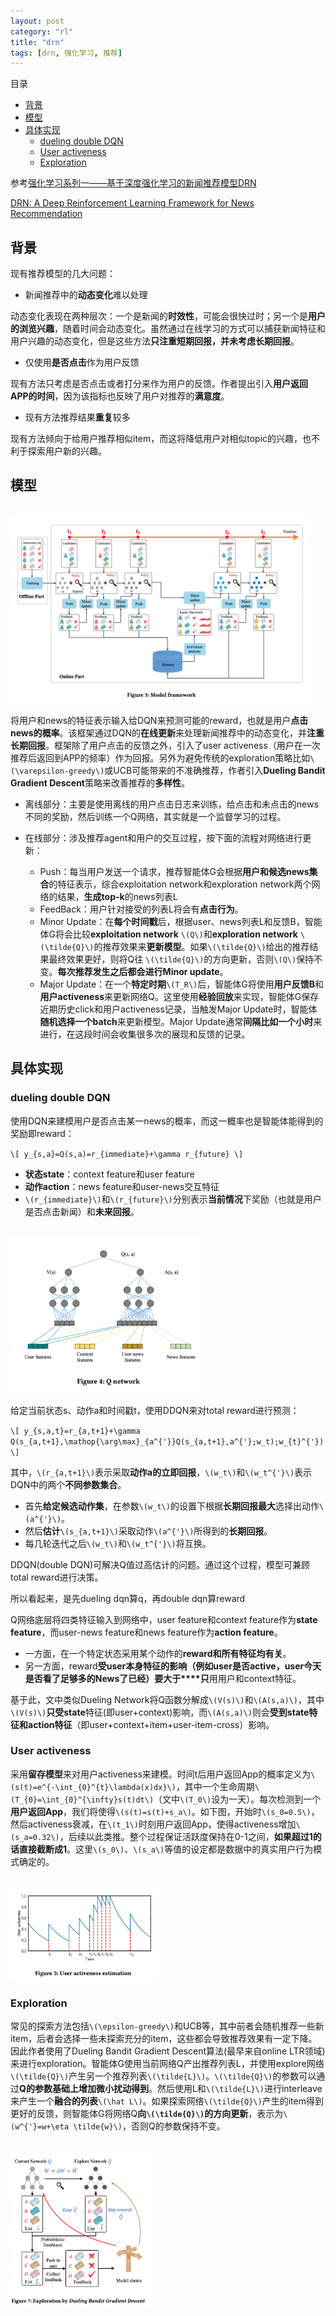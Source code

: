 ```yaml
---
layout: post
category: "rl"
title: "drn"
tags: [drn, 强化学习, 推荐]
---
```


目录

<!-- TOC -->

- [背景](#%E8%83%8C%E6%99%AF)
- [模型](#%E6%A8%A1%E5%9E%8B)
- [具体实现](#%E5%85%B7%E4%BD%93%E5%AE%9E%E7%8E%B0)
  - [dueling double DQN](#dueling-double-dqn)
  - [User activeness](#user-activeness)
  - [Exploration](#exploration)

<!-- /TOC -->

参考[强化学习系列一——基于深度强化学习的新闻推荐模型DRN](https://zhuanlan.zhihu.com/p/58280384)

[DRN: A Deep Reinforcement Learning Framework for News Recommendation](http://www.personal.psu.edu/~gjz5038/paper/www2018_reinforceRec/www2018_reinforceRec.pdf)

## 背景

现有推荐模型的几大问题：

+ 新闻推荐中的**动态变化**难以处理

动态变化表现在两种层次：一个是新闻的**时效性**，可能会很快过时；另一个是**用户的浏览兴趣**，随着时间会动态变化。虽然通过在线学习的方式可以捕获新闻特征和用户兴趣的动态变化，但是这些方法**只注重短期回报，并未考虑长期回报**。

+ 仅使用**是否点击**作为用户反馈

现有方法只考虑是否点击或者打分来作为用户的反馈。作者提出引入**用户返回APP的时间**，因为该指标也反映了用户对推荐的**满意度**。

+ 现有方法推荐结果**重复**较多

现有方法倾向于给用户推荐相似item，而这将降低用户对相似topic的兴趣，也不利于探索用户新的兴趣。

## 模型

<html>
<br/>

<img src='../assets/drn-framework.png' style='max-height: 300px'/>
<br/>

</html>

将用户和news的特征表示输入给DQN来预测可能的reward，也就是用户**点击news的概率**。该框架通过DQN的**在线更新**来处理新闻推荐中的动态变化，并**注重长期回报**。框架除了用户点击的反馈之外，引入了user activeness（用户在一次推荐后返回到APP的频率）作为回报。另外为避免传统的exploration策略比如`\(\varepsilon-greedy\)`或UCB可能带来的不准确推荐，作者引入**Dueling Bandit Gradient Descent**策略来改善推荐的**多样性**。

+ 离线部分：主要是使用离线的用户点击日志来训练，给点击和未点击的news不同的奖励，然后训练一个Q网络，其实就是一个监督学习的过程。

+ 在线部分：涉及推荐agent和用户的交互过程，按下面的流程对网络进行更新：
  + Push：每当用户发送一个请求，推荐智能体G会根据**用户和候选news集合**的特征表示，综合exploitation network和exploration network两个网络的结果，**生成top-k**的news列表L
  + FeedBack：用户针对接受的列表L将会有**点击行为**。
  + Minor Update：在**每个时间戳**后，根据user、news列表L和反馈B，智能体G将会比较**exploitation network** `\(Q\)`和**exploration network** `\(\tilde{Q}\)`的推荐效果来**更新模型**。如果`\(\tilde{Q}\)`给出的推荐结果最终效果更好，则将Q往 `\(\tilde{Q}\)`的方向更新，否则`\(Q\)`保持不变。**每次推荐发生之后都会进行Minor update**。
  + Major Update：在一个**特定时期**`\(T_R\)`后，智能体G将使用**用户反馈B**和**用户activeness**来更新网络Q。这里使用**经验回放**来实现，智能体G保存近期历史click和用户activeness记录，当触发Major Update时，智能体**随机选择一个batch**来更新模型。Major Update通常**间隔比如一个小时**来进行，在这段时间会收集很多次的展现和反馈的记录。

## 具体实现

### dueling double DQN

使用DQN来建模用户是否点击某一news的概率，而这一概率也是智能体能得到的奖励即reward：

`\[
y_{s,a}=Q(s,a)=r_{immediate}+\gamma r_{future}
\]`

+ **状态state**：context feature和user feature
+ **动作action**：news feature和user-news交互特征
+ `\(r_{immediate}\)`和`\(r_{future}\)`分别表示**当前情况**下奖励（也就是用户是否点击新闻）和**未来回报**。

<html>
<br/>

<img src='../assets/drn-ddqn.png' style='max-height: 250px'/>
<br/>

</html>

给定当前状态s、动作a和时间戳t，使用DDQN来对total reward进行预测：

`\[
y_{s,a,t}=r_{a,t+1}+\gamma Q(s_{a,t+1},\mathop{\arg\max}_{a^{'}}Q(s_{a,t+1},a^{'};w_t);w_{t}^{'})
\]`

其中，`\(r_{a,t+1}\)`表示采取**动作a的立即回报**，`\(w_t\)`和`\(w_t^{'}\)`表示DQN中的两个**不同参数集合**。

+ 首先**给定候选动作集**，在参数`\(w_t\)`的设置下根据**长期回报最大**选择出动作`\(a^{'}\)`。
+ 然后**估计**`\(s_{a,t+1}\)`采取动作`\(a^{'}\)`所得到的**长期回报**。
+ 每几轮迭代之后`\(w_t\)`和`\(w_t^{'}\)`将互换。

DDQN(double DQN)可解决Q值过高估计的问题。通过这个过程，模型可兼顾total reward进行决策。

所以看起来，是先dueling dqn算q，再double dqn算reward

Q网络底层将四类特征输入到网络中，user feature和context feature作为**state feature**，而user-news feature和news feature作为**action feature**。

+ 一方面，在一个特定状态采用某个动作的**reward和所有特征均有关**。
+ 另一方面，reward**受user本身特征的影响（例如user是否active，user今天是否看了足够多的News了已经）**要**大于****只**用用户和context特征。

基于此，文中类似Dueling Network将Q函数分解成`\(V(s)\)`和`\(A(s,a)\)`，其中`\(V(s)\)`**只受state**特征(即user+context)影响，而`\(A(s,a)\)`则会**受到state特征和action特征**（即user+context+item+user-item-cross）影响。

### User activeness

采用**留存模型**来对用户activeness来建模。时间t后用户返回App的概率定义为`\(s(t)=e^{-\int_{0}^{t}\lambda(x)dx}\)`，其中一个生命周期`\(T_{0}=\int_{0}^{\infty}s(t)dt\)`（文中`\(T_0\)`设为一天）。每次检测到一个**用户返回App**，我们将使得`\(s(t)=s(t)+s_a\)`。如下图，开始时`\(s_0=0.5\)`，然后activeness衰减，在`\(t_1\)`时刻用户返回App，使得activeness增加`\(s_a=0.32\)`，后续以此类推。整个过程保证活跃度保持在0-1之间，**如果超过1的话直接截断成1**。这里`\(s_0\)`、`\(s_a\)`等值的设定都是数据中的真实用户行为模式确定的。

<html>
<br/>

<img src='../assets/drn-activeness.png' style='max-height: 150px'/>
<br/>

</html>

### Exploration

常见的探索方法包括`\(\epsilon-greedy\)`和UCB等，其中前者会随机推荐一些新item，后者会选择一些未探索充分的item，这些都会导致推荐效果有一定下降。因此作者使用了Dueling Bandit Gradient Descent算法(最早来自online LTR领域)来进行exploration。智能体G使用当前网络Q产出推荐列表L，并使用explore网络`\(\tilde{Q}\)`产生另一个推荐列表`\(\tilde{L}\)`。`\(\tilde{Q}\)`的参数可以通过**Q的参数基础上增加微小扰动得到**。然后使用L和`\(\tilde{L}\)`进行interleave来产生一个**融合的列表**`\(\hat L\)`。如果探索网络`\(\tilde{Q}\)`产生的item得到更好的反馈，则智能体G将网络Q**向`\(\tilde{Q}\)`的方向更新**，表示为`\(w^{'}=w+\eta \tilde{w}\)`，否则Q的参数保持不变。

<html>
<br/>

<img src='../assets/drn-bandit-gd.png' style='max-height: 250px'/>
<br/>

</html>

